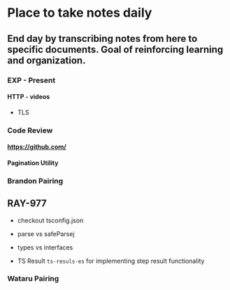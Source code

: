 # Place to take notes daily

## End day by transcribing notes from here to specific documents. Goal of reinforcing learning and organization.

### EXP - Present

#### HTTP - videos
- TLS

### Code Review
#### https://github.com/


#### Pagination Utility

   
### Brandon Pairing

RAY-977
- 

- checkout tsconfig.json
- parse vs safeParsej
- types vs interfaces

- TS Result ```ts-resuls-es``` for implementing step result functionality


### Wataru Pairing
 

